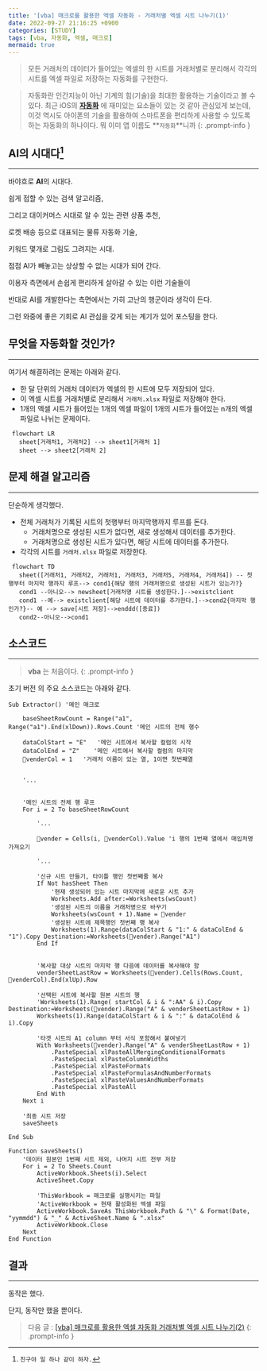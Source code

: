 ```yaml
---
title: '[vba] 매크로를 활용한 엑셀 자동화 - 거래처별 엑셀 시트 나누기(1)'
date: 2022-09-27 21:16:25 +0900
categories: [STUDY]
tags: [vba, 자동화, 엑셀, 매크로]
mermaid: true
---
```


> 모든 거래처의 데이터가 들어있는 엑셀의 한 시트를 거래처별로 분리해서 각각의 시트를 엑셀 파일로 저장하는 자동화를 구현한다.

> 자동화란 인간지능이 아닌 기계의 힘(기술)을 최대한 활용하는 기술이라고 볼 수 있다. 최근 iOS의 [**자동화**](https://support.apple.com/ko-kr/guide/iphone/iph6d50ec543/ios) 에 재미있는 요소들이 있는 것 같아 관심있게 보는데, 이것 역시도 아이폰의 기술을 활용하여 스마트폰을 편리하게 사용할 수 있도록 하는 자동화의 하나이다. 뭐 이미 앱 이름도 **`자동화`**니까
{: .prompt-info }


## AI의 시대다[^friend]
---
바야흐로 **AI**의 시대다. 

쉽게 접할 수 있는 검색 알고리즘,

그리고 대이커머스 시대로 알 수 있는 관련 상품 추천, 

로켓 배송 등으로 대표되는 물류 자동화 기술,

키워드 몇개로 그림도 그려지는 시대.

점점 AI가 빼놓고는 상상할 수 없는 시대가 되어 간다.

이용자 측면에서 손쉽게 편리하게 살아갈 수 있는 이런 기술들이

반대로 AI를 개발한다는 측면에서는 가히 고난의 행군이라 생각이 든다.

그런 와중에 좋은 기회로 AI 관심을 갖게 되는 계기가 있어 포스팅을 한다.





## 무엇을 자동화할 것인가?
---

여기서 해결하려는 문제는 아래와 같다.
- 한 달 단위의 거래처 데이터가 엑셀의 한 시트에 모두 저장되어 있다.
- 이 엑셀 시트를 거래처별로 분리해서 `거래처.xlsx` 파일로 저장해야 한다.
- 1개의 엑셀 시트가 들어있는 1개의 엑셀 파일이 1개의 시트가 들어있는 n개의 엑셀 파일로 나뉘는 문제이다.


```mermaid
 flowchart LR
   sheet[거래처1, 거래처2] --> sheet1[거래처 1]
   sheet --> sheet2[거래처 2]
```

## 문제 해결 알고리즘
---
단순하게 생각했다.

- 전체 거래처가 기록된 시트의 첫행부터 마지막행까지 루프를 돈다.
    - 거래처명으로 생성된 시트가 없다면, 새로 생성해서 데이터를 추가한다.
    - 거래처명으로 생성된 시트가 있다면, 해당 시트에 데이터를 추가한다.
- 각각의 시트를 `거래처.xlsx` 파일로 저장한다.


```mermaid
 flowchart TD
   sheet([거래처1, 거래처2, 거래처1, 거래처3, 거래처5, 거래처4, 거래처4]) -- 첫 행부터 마지막 행까지 루프--> cond1{해당 행의 거래처명으로 생성된 시트가 있는가?}
   cond1 --아니오--> newsheet[거래처명 시트를 생성한다.]-->existclient
   cond1 --예--> existclient[해당 시트에 데이터를 추가한다.]-->cond2{마지막 행인가?}-- 예 --> save[시트 저장]-->enddd([종료])
   cond2--아니오-->cond1
```


## 소스코드
---

> **vba** 는 처음이다.
{: .prompt-info }

초기 버전 의 주요 소스코드는 아래와 같다. 

```visualbasic
Sub Extractor() '메인 매크로
        
    baseSheetRowCount = Range("a1", Range("a1").End(xlDown)).Rows.Count '메인 시트의 전체 행수
    
    dataColStart = "E"   '메인 시트에서 복사할 컬럼의 시작
    dataColEnd = "Z"    '메인 시트에서 복사할 컬럼의 마지막
    venderCol = 1   '거래처 이름이 있는 열, 1이면 첫번째열
    
       
    '...
    

    '메인 시트의 전체 행 루프
    For i = 2 To baseSheetRowCount
        
        '...
        
        vender = Cells(i, venderCol).Value 'i 행의 1번째 열에서 매입처명 가져오기
        
        '...

        '신규 시트 만들기, 타이틀 행인 첫번째줄 복사
        If Not hasSheet Then
            '현재 생성되어 있는 시트 마지막에 새로운 시트 추가
            Worksheets.Add after:=Worksheets(wsCount)
            '생성된 시트의 이름을 거래처명으로 바꾸기
            Worksheets(wsCount + 1).Name = vender
            '생성된 시트에 제목행인 첫번째 행 복사
            Worksheets(1).Range(dataColStart & "1:" & dataColEnd & "1").Copy Destination:=Worksheets(vender).Range("A1")
        End If
        
        
        '복사할 대상 시트의 마지막 행 다음에 데이터를 복사해야 함
        venderSheetLastRow = Worksheets(vender).Cells(Rows.Count, venderCol).End(xlUp).Row
        
        '선택된 시트에 복사할 원본 시트의 행
        'Worksheets(1).Range( startCol & i & ":AA" & i).Copy Destination:=Worksheets(vender).Range("A" & venderSheetLastRow + 1)
        Worksheets(1).Range(dataColStart & i & ":" & dataColEnd & i).Copy
        
        '타겟 시트의 A1 column 부터 서식 포함해서 붙여넣기
        With Worksheets(vender).Range("A" & venderSheetLastRow + 1)
            .PasteSpecial xlPasteAllMergingConditionalFormats
            .PasteSpecial xlPasteColumnWidths
            .PasteSpecial xlPasteFormats
            .PasteSpecial xlPasteFormulasAndNumberFormats
            .PasteSpecial xlPasteValuesAndNumberFormats
            .PasteSpecial xlPasteAll    
        End With
    Next i

    '최종 시트 저장
    saveSheets
        
End Sub

Function saveSheets()
    '데이터 원본인 1번째 시트 제외, 나머지 시트 전부 저장
    For i = 2 To Sheets.Count
        ActiveWorkbook.Sheets(i).Select
        ActiveSheet.Copy
        
        'ThisWorkbook = 매크로를 실행시키는 파일
        'ActiveWorkbook = 현재 활성화된 엑셀 파일
        ActiveWorkbook.SaveAs ThisWorkbook.Path & "\" & Format(Date, "yymmdd") & "_" & ActiveSheet.Name & ".xlsx"
        ActiveWorkbook.Close
    Next
End Function
```
## 결과
---

동작은 했다.

단지, 동작만 했을 뿐이다.

> 다음 글 : [[vba] 매크로를 활용한 엑셀 자동화 거래처별 엑셀 시트 나누기(2)](/posts/vba-매크로를-활용한-엑셀-자동화-거래처별-엑셀-시트-나누기(2))
{: .prompt-info }

[^friend]: `친구야 일 하나 같이 하자.`
